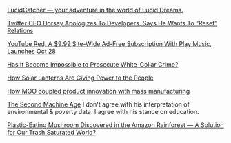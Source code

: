 <a href="https://luciding.com" target="_blank">LucidCatcher — your adventure in the world of Lucid Dreams.</a>

<a href="http://techcrunch.com/2015/10/21/twitter-ceo-dorsey-apologizes-to-developers-says-he-wants-to-reset-relations/" target="_blank">Twitter CEO Dorsey Apologizes To Developers, Says He Wants To “Reset” Relations</a>

<a href="http://techcrunch.com/2015/10/21/youtube-red/" target="_blank">YouTube Red, A $9.99 Site-Wide Ad-Free Subscription With Play Music, Launches Oct 28</a>

<a href="http://www.bloomberg.com/news/articles/2015-10-21/has-it-become-impossible-to-prosecute-white-collar-crime-" target="_blank">Has It Become Impossible to Prosecute White-Collar Crime?</a>

<a href="http://ngm.nationalgeographic.com/2015/11/climate-change/solar-power-text" target="_blank">How Solar Lanterns Are Giving Power to the People</a>

<a href="https://medium.com/moo-paper/how-moo-coupled-product-innovation-with-mass-manufacturing-e582cee43b63#.rjn8h54es" target="_blank">How MOO coupled product innovation with mass manufacturing</a>

<a href="https://www.salesforce.com/video/183628/?d=70130000000Yute&internal=true" target="_blank">The Second Machine Age</a>
I don't agree with his interpretation of environmental & poverty data.
I agree with his stance on education.

<a href="http://wakeup-world.com/2015/10/18/plastic-eating-mushroom-discovered-in-the-amazon-rainforest-a-solution-for-our-trash-saturated-world/" target="_blank">Plastic-Eating Mushroom Discovered in the Amazon Rainforest — A Solution for Our Trash Saturated World?</a>
